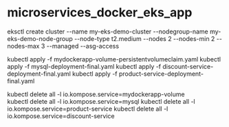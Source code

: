 # microservices_docker_eks_app
eksctl create cluster --name my-eks-demo-cluster --nodegroup-name my-eks-demo-node-group  --node-type t2.medium --nodes 2 --nodes-min 2 --nodes-max 3 --managed --asg-access

kubectl apply -f mydockerapp-volume-persistentvolumeclaim.yaml
kubectl apply -f mysql-deployment-final.yaml
kubectl apply -f discount-service-deployment-final.yaml
kubectl apply -f product-service-deployment-final.yaml



kubectl delete all -l io.kompose.service=mydockerapp-volume  
kubectl delete all -l io.kompose.service=mysql
kubectl delete all -l io.kompose.service=product-service
kubectl delete all -l io.kompose.service=discount-service
